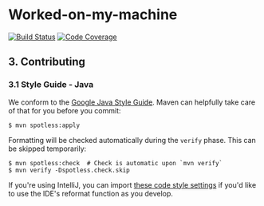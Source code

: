 # Worked-on-my-machine
[![Build Status](https://travis-ci.com/bryanscw/travis-ci-tutorial-java.svg?branch=master)](https://travis-ci.com/bryanscw/travis-ci-tutorial-java)
[![Code Coverage](https://codecov.io/github/bryanscw/travis-ci-tutorial-java/coverage.svg)](https://codecov.io/gh/bryanscw/travis-ci-tutorial-java)

## 3. Contributing 
### 3.1 Style Guide - Java

We conform to the [Google Java Style Guide](https://google.github.io/styleguide/javaguide.html). Maven can helpfully take care of that for you before you commit:

```text
$ mvn spotless:apply
```

Formatting will be checked automatically during the `verify` phase. This can be skipped temporarily:

```text
$ mvn spotless:check  # Check is automatic upon `mvn verify`
$ mvn verify -Dspotless.check.skip
```

If you're using IntelliJ, you can import [these code style settings](https://github.com/google/styleguide/blob/gh-pages/intellij-java-google-style.xml) if you'd like to use the IDE's reformat function as you develop.

